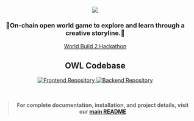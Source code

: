 
<br />
<div align="center">
  <a href="https://github.com/OWL-lang-org/owl-miniapp">
    <img src="https://i.ibb.co/PzvGT54S/Banner-para-Twitch-Gamer-Streaming-Atrevido-Lila-1.png">
  </a>

 <h3 align="center">🦉On-chain open world game to explore and learn through a creative storyline.🦉</h3>

  <p align="center">

  [World Build 2 Hackathon](https://fwbhq.notion.site/world-build-2)

<!-- OWL CODEBASE -->

<div align="center">
  <h2> OWL Codebase</h2>
  
  <a href="https://github.com/OWL-lang-org/owl-miniapp">
    <img src="https://img.shields.io/badge/Frontend-Mini%20App-187f77?style=for-the-badge&logo=github" alt="Frontend Repository">
  </a>
  <a href="https://github.com/OWL-lang-org/owl-world-backend">
    <img src="https://img.shields.io/badge/Backend-World%20Chain-187f77?style=for-the-badge&logo=github" alt="Backend Repository">
  </a>
</div>

<br />

<br />

> **For complete documentation, installation, and project details, visit our [main README](https://github.com/OWL-lang-org/owl-miniapp/)**

<br />
